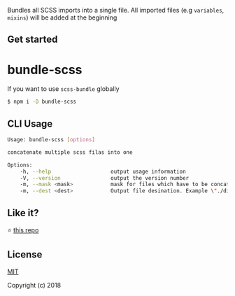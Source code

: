 Bundles all SCSS imports into a single file.
All imported files (e.g `variables`, `mixins`) will be added at the beginning

## Get started
# bundle-scss
If you want to use `scss-bundle` globally
```sh
$ npm i -D bundle-scss
```
## CLI Usage
```sh
Usage: bundle-scss [options]

concatenate multiple scss filas into one

Options:
    -h, --help                   output usage information
    -V, --version                output the version number
    -m, --mask <mask>            mask for files which have to be concatenate. Example \"./src/**/*.theme.scss\"  
    -m, --dest <dest>            Output file desination. Example \"./dist/themes.scss\"  
```
## Like it?

:star: [this repo](https://github.com/vasinkevych/bundle-scss)

## License

[MIT](http://opensource.org/licenses/MIT)

Copyright (c) 2018
